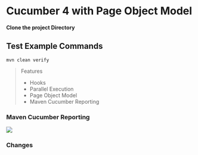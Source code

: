 # Cucumber 4 with Page Object Model

**Clone the project Directory**

## Test Example Commands

```
mvn clean verify
```

> Features
> - Hooks
> - Parallel Execution
> - Page Object Model
> - Maven Cucumber Reporting

### Maven Cucumber Reporting

![](https://1.bp.blogspot.com/-uhU9vWjlaDQ/W7HtBSBiSAI/AAAAAAAApiw/smRqpueMWgsjmzddYkQRUB1hO6PTcFuDACLcBGAs/s640/Report1.JPG)


### Changes
